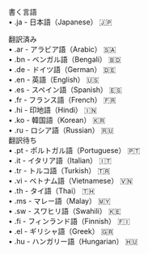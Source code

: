 書く言語  
        •	.ja - 日本語（Japanese） 🇯🇵  
	  
翻訳済み  
        •	.ar - アラビア語（Arabic） 🇸🇦   
	•	.bn - ベンガル語（Bengali） 🇧🇩    
	•	.de - ドイツ語（German） 🇩🇪  
	•	.en - 英語（English） 🇺🇸  
	•	.es - スペイン語（Spanish） 🇪🇸  
	•	.fr - フランス語（French） 🇫🇷  
	•	.hi - 印地語（Hindi） 🇮🇳  
	•	.ko - 韓国語（Korean） 🇰🇷  
	•	.ru - ロシア語（Russian） 🇷🇺  
翻訳待ち  
	•	.pt - ポルトガル語（Portuguese） 🇵🇹  
	•	.it - イタリア語（Italian） 🇮🇹  
	•	.tr - トルコ語（Turkish） 🇹🇷  
	•	.vi - ベトナム語（Vietnamese） 🇻🇳  
	•	.th - タイ語（Thai） 🇹🇭  
	•	.ms - マレー語（Malay） 🇲🇾  
	•	.sw - スワヒリ語（Swahili） 🇰🇪  
	•	.fi - フィンランド語（Finnish） 🇫🇮  
	•	.el - ギリシャ語（Greek） 🇬🇷  
	•	.hu - ハンガリー語（Hungarian） 🇭🇺  
